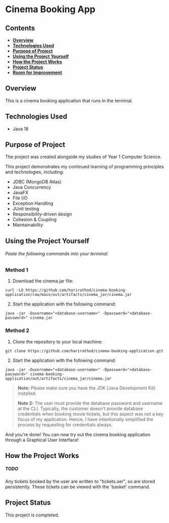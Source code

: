 # Cinema Booking App

## Contents
- **[Overview](#overview)**
- **[Technologies Used](#technologies-used)**
- **[Purpose of Project](#purpose-of-project)**
- **[Using the Project Yourself](#using-the-project-yourself)**
- **[How the Project Works](#how-the-project-works)**
- **[Project Status](#project-status)**
- **[Room for Improvement](#room-for-improvement)**
## Overview

This is a cinema booking application that runs in the terminal.

## Technologies Used
- Java 18

## Purpose of Project

The project was created alongside my studies of Year 1 Computer Science.

This project demonstrates my continued learning of programming principles and technologies, including:
- JDBC (MongoDB Atlas)
- Java Concurrency
- JavaFX
- File I/O
- Exception Handling
- JUnit testing
- Responsibility-driven design
- Cohesion & Coupling
- Maintainability

## Using the Project Yourself

###### _Paste the following commands into your terminal._

### Method 1
1. Download the cinema.jar file:
```
curl -LO https://github.com/harirathod/cinema-booking-application/raw/main/out/artifacts/cinema_jar/cinema.jar
```

2. Start the application with the following command:
```
java -jar -Dusername="<database-username>" -Dpassword="<database-password>" cinema.jar
```

### Method 2
1. Clone the repository to your local machine:
```
git clone https://github.com/harirathod/cinema-booking-application.git
```

2. Start the application with the following command:
```
java -jar -Dusername="<database-username>" -Dpassword="<database-password>" cinema-booking-application/out/artifacts/cinema_jar/cinema.jar
```


> **Note:** Please make sure you have the JDK (Java Development Kit) installed.
>  
> **Note 2:** The user must provide the database password and username at the CLI. Typically, the customer doesn't provide database credentials when booking movie tickets, but this aspect was not a key focus of my application. Hence, I have intentionally simplified the process by requesting for credentials always.

And you're done! You can now try out the cinema booking application through a Graphical User Interface!

## How the Project Works
##### TODO
Any tickets booked by the user are written to "tickets.ser", so are stored persistently. These tickets can be viewed with the 'basket' command. 

## Project Status

This project is completed.
